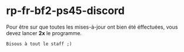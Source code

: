 # rp-fr-bf2-ps45-discord

Pour être sur que toutes les mises-à-jour ont bien été éffectuées, vous devez lancer __**2x**__ le programme.

``Bisous à tout le staff ;)``
